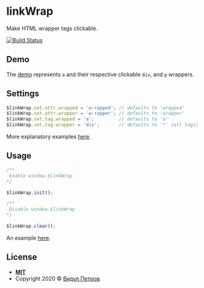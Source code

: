 # linkWrap
Make HTML wrapper tags clickable.

[![Build Status](https://travis-ci.org/vidul-nikolaev-petrov/linkWrap.svg?branch=master)](https://travis-ci.org/vidul-nikolaev-petrov/linkWrap)

## Demo

The [demo](https://vidul-nikolaev-petrov.github.io/linkWrap/) represents `a` and their respective clickable `div`, and `p` wrappers.

## Settings

```javascript
$linkWrap.set.attr.wrapped = 'w-rapped'; // defaults to 'wrapped'
$linkWrap.set.attr.wrapper = 'w-rapper'; // defaults to 'wrapper'
$linkWrap.set.tag.wrapped = 'a';         // defaults to 'a'
$linkWrap.set.tag.wrapper = 'div';       // defaults to '*' (all tags)
```
More explanatory examples [here](https://github.com/vidul-nikolaev-petrov/linkWrap/tree/master/__tests__).

## Usage

```javascript
/**
 Enable window.$linkWrap
*/

$linkWrap.init();
```

```javascript
/**
 Disable window.$linkWrap
*/

$linkWrap.clear();
```

An example [here](https://github.com/vidul-nikolaev-petrov/linkWrap/blob/master/index.html#L86).

## License

- **[MIT](https://github.com/vidul-nikolaev-petrov/linkWrap/blob/master/LICENSE)**
- Copyright 2020 © <a href="http://www.vidul.com" target="_blank">Видул Петров</a>.
